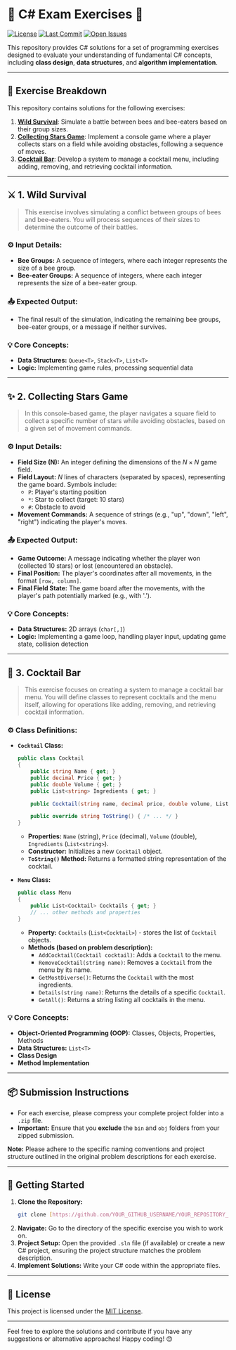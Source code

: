 # 🐝 C# Exam Exercises 🚀

[![License](https://img.shields.io/badge/License-MIT-yellow.svg)](https://opensource.org/licenses/MIT)
[![Last Commit](https://img.shields.io/github/last-commit/YOUR_GITHUB_USERNAME/YOUR_REPOSITORY_NAME)](https://github.com/YOUR_GITHUB_USERNAME/YOUR_REPOSITORY_NAME/commits/main)
[![Open Issues](https://img.shields.io/github/issues/YOUR_GITHUB_USERNAME/YOUR_REPOSITORY_NAME)](https://github.com/YOUR_GITHUB_USERNAME/YOUR_REPOSITORY_NAME/issues)

This repository provides C# solutions for a set of programming exercises designed to evaluate your understanding of fundamental C# concepts, including **class design**, **data structures**, and **algorithm implementation**.

---

## 🎯 Exercise Breakdown

This repository contains solutions for the following exercises:

1.  **[Wild Survival](#wild-survival)**: Simulate a battle between bees and bee-eaters based on their group sizes.
2.  **[Collecting Stars Game](#collecting-stars-game)**: Implement a console game where a player collects stars on a field while avoiding obstacles, following a sequence of moves.
3.  **[Cocktail Bar](#cocktail-bar)**: Develop a system to manage a cocktail menu, including adding, removing, and retrieving cocktail information.

---

## ⚔️ <a name="wild-survival"></a> 1. Wild Survival

> This exercise involves simulating a conflict between groups of bees and bee-eaters. You will process sequences of their sizes to determine the outcome of their battles.

### ⚙️ Input Details:

* **Bee Groups:** A sequence of integers, where each integer represents the size of a bee group.
* **Bee-eater Groups:** A sequence of integers, where each integer represents the size of a bee-eater group.

### 📤 Expected Output:

* The final result of the simulation, indicating the remaining bee groups, bee-eater groups, or a message if neither survives.

### 💡 Core Concepts:

* **Data Structures:** `Queue<T>`, `Stack<T>`, `List<T>`
* **Logic:** Implementing game rules, processing sequential data

---

## ✨ <a name="collecting-stars-game"></a> 2. Collecting Stars Game

> In this console-based game, the player navigates a square field to collect a specific number of stars while avoiding obstacles, based on a given set of movement commands.

### ⚙️ Input Details:

* **Field Size (N):** An integer defining the dimensions of the $N \times N$ game field.
* **Field Layout:** $N$ lines of characters (separated by spaces), representing the game board. Symbols include:
    * `P`: Player's starting position
    * `*`: Star to collect (target: 10 stars)
    * `#`: Obstacle to avoid
* **Movement Commands:** A sequence of strings (e.g., "up", "down", "left", "right") indicating the player's moves.

### 📤 Expected Output:

* **Game Outcome:** A message indicating whether the player won (collected 10 stars) or lost (encountered an obstacle).
* **Final Position:** The player's coordinates after all movements, in the format `[row, column]`.
* **Final Field State:** The game board after the movements, with the player's path potentially marked (e.g., with '.').

### 💡 Core Concepts:

* **Data Structures:** 2D arrays (`char[,]`)
* **Logic:** Implementing a game loop, handling player input, updating game state, collision detection

---

## 🍹 <a name="cocktail-bar"></a> 3. Cocktail Bar

> This exercise focuses on creating a system to manage a cocktail bar menu. You will define classes to represent cocktails and the menu itself, allowing for operations like adding, removing, and retrieving cocktail information.

### ⚙️ Class Definitions:

* **`Cocktail` Class:**
    ```csharp
    public class Cocktail
    {
        public string Name { get; }
        public decimal Price { get; }
        public double Volume { get; }
        public List<string> Ingredients { get; }

        public Cocktail(string name, decimal price, double volume, List<string> ingredients) { /* ... */ }

        public override string ToString() { /* ... */ }
    }
    ```
    * **Properties:** `Name` (string), `Price` (decimal), `Volume` (double), `Ingredients` (`List<string>`).
    * **Constructor:** Initializes a new `Cocktail` object.
    * **`ToString()` Method:** Returns a formatted string representation of the cocktail.

* **`Menu` Class:**
    ```csharp
    public class Menu
    {
        public List<Cocktail> Cocktails { get; }
        // ... other methods and properties
    }
    ```
    * **Property:** `Cocktails` (`List<Cocktail>`) - stores the list of `Cocktail` objects.
    * **Methods (based on problem description):**
        * `AddCocktail(Cocktail cocktail)`: Adds a `Cocktail` to the menu.
        * `RemoveCocktail(string name)`: Removes a `Cocktail` from the menu by its name.
        * `GetMostDiverse()`: Returns the `Cocktail` with the most ingredients.
        * `Details(string name)`: Returns the details of a specific `Cocktail`.
        * `GetAll()`: Returns a string listing all cocktails in the menu.

### 💡 Core Concepts:

* **Object-Oriented Programming (OOP):** Classes, Objects, Properties, Methods
* **Data Structures:** `List<T>`
* **Class Design**
* **Method Implementation**

---

## 📦 Submission Instructions

* For each exercise, please compress your complete project folder into a `.zip` file.
* **Important:** Ensure that you **exclude** the `bin` and `obj` folders from your zipped submission.

**Note:** Please adhere to the specific naming conventions and project structure outlined in the original problem descriptions for each exercise.

---

## 🚀 Getting Started

1.  **Clone the Repository:**
    ```bash
    git clone [https://github.com/YOUR_GITHUB_USERNAME/YOUR_REPOSITORY_NAME.git](https://github.com/YOUR_GITHUB_USERNAME/YOUR_REPOSITORY_NAME.git)
    ```
2.  **Navigate:** Go to the directory of the specific exercise you wish to work on.
3.  **Project Setup:** Open the provided `.sln` file (if available) or create a new C# project, ensuring the project structure matches the problem description.
4.  **Implement Solutions:** Write your C# code within the appropriate files.

---

## 📄 License

This project is licensed under the [MIT License](LICENSE).

---

Feel free to explore the solutions and contribute if you have any suggestions or alternative approaches! Happy coding! 😊